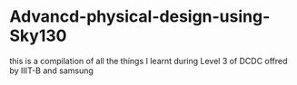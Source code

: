 # Advancd-physical-design-using-Sky130
this is a compilation of all the things I learnt during Level 3 of DCDC offred by IIIT-B and samsung
